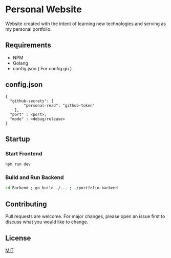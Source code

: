 # Personal Website

Website created with the intent of learning new technologies and serving as my personal portfolio.

## Requirements

- NPM
- Golang
- config.json ( For config.go )

## config.json
```
{
  "github-secrets": {
        "personal-read": "github-token"
    },
  "port" : <port>,
  "mode" : <debug/release>
}
```

## Startup

### Start Frontend
```bash
npm run dev
```
### Build and Run Backend
```bash
cd Backend ; go build ./... ; ./portfolio-backend
```

## Contributing
Pull requests are welcome. For major changes, please open an issue first to discuss what you would like to change.

## License
[MIT](https://choosealicense.com/licenses/mit/)
